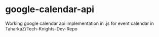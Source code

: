 # google-calendar-api
Working google calendar api implementation in .js for event calendar in TaharkaZ/Tech-Knights-Dev-Repo
